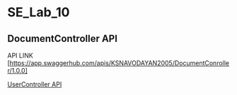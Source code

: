 # SE_Lab_10

## DocumentController API
 API LINK
[https://app.swaggerhub.com/apis/KSNAVODAYAN2005/DocumentConroller/1.0.0]

[UserController API](https://app.swaggerhub.com/apis/KSNAVODAYAN2005/User-Controller/1.0.0)
